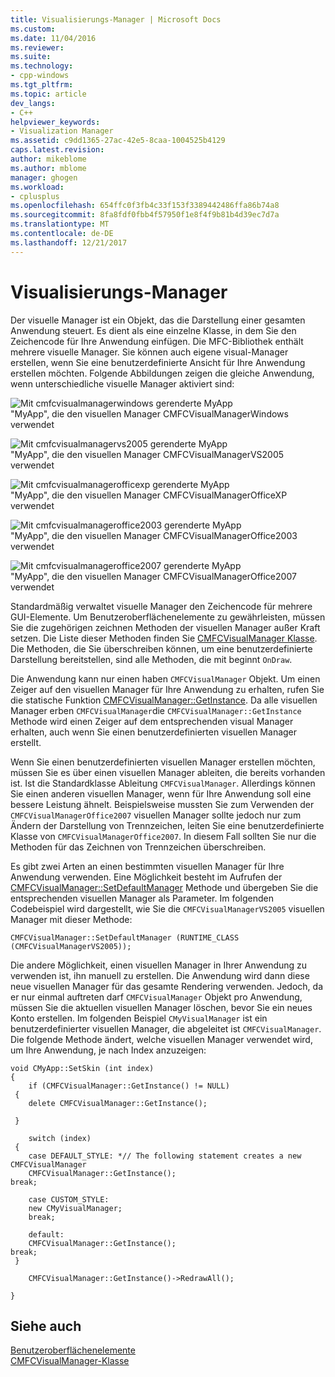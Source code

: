 ```yaml
---
title: Visualisierungs-Manager | Microsoft Docs
ms.custom: 
ms.date: 11/04/2016
ms.reviewer: 
ms.suite: 
ms.technology:
- cpp-windows
ms.tgt_pltfrm: 
ms.topic: article
dev_langs:
- C++
helpviewer_keywords:
- Visualization Manager
ms.assetid: c9dd1365-27ac-42e5-8caa-1004525b4129
caps.latest.revision: 
author: mikeblome
ms.author: mblome
manager: ghogen
ms.workload:
- cplusplus
ms.openlocfilehash: 654ffc0f3fb4c33f153f3389442486ffa86b74a8
ms.sourcegitcommit: 8fa8fdf0fbb4f57950f1e8f4f9b81b4d39ec7d7a
ms.translationtype: MT
ms.contentlocale: de-DE
ms.lasthandoff: 12/21/2017
---
```

# <a name="visualization-manager"></a>Visualisierungs-Manager
Der visuelle Manager ist ein Objekt, das die Darstellung einer gesamten Anwendung steuert. Es dient als eine einzelne Klasse, in dem Sie den Zeichencode für Ihre Anwendung einfügen. Die MFC-Bibliothek enthält mehrere visuelle Manager. Sie können auch eigene visual-Manager erstellen, wenn Sie eine benutzerdefinierte Ansicht für Ihre Anwendung erstellen möchten. Folgende Abbildungen zeigen die gleiche Anwendung, wenn unterschiedliche visuelle Manager aktiviert sind:  
  
 ![Mit cmfcvisualmanagerwindows gerenderte MyApp](../mfc/media/vmwindows.png "Vmwindows")  
"MyApp", die den visuellen Manager CMFCVisualManagerWindows verwendet  
  
 ![Mit cmfcvisualmanagervs2005 gerenderte MyApp](../mfc/media/vmvs2005.png "vmvs2005")  
"MyApp", die den visuellen Manager CMFCVisualManagerVS2005 verwendet  
  
 ![Mit cmfcvisualmanagerofficexp gerenderte MyApp](../mfc/media/vmofficexp.png "Vmofficexp")  
"MyApp", die den visuellen Manager CMFCVisualManagerOfficeXP verwendet  
  
 ![Mit cmfcvisualmanageroffice2003 gerenderte MyApp](../mfc/media/vmoffice2003.png "vmoffice2003")  
"MyApp", die den visuellen Manager CMFCVisualManagerOffice2003 verwendet  
  
 ![Mit cmfcvisualmanageroffice2007 gerenderte MyApp](../mfc/media/msoffice2007.png "msoffice2007")  
"MyApp", die den visuellen Manager CMFCVisualManagerOffice2007 verwendet  
  
 Standardmäßig verwaltet visuelle Manager den Zeichencode für mehrere GUI-Elemente. Um Benutzeroberflächenelemente zu gewährleisten, müssen Sie die zugehörigen zeichnen Methoden der visuellen Manager außer Kraft setzen. Die Liste dieser Methoden finden Sie [CMFCVisualManager Klasse](../mfc/reference/cmfcvisualmanager-class.md). Die Methoden, die Sie überschreiben können, um eine benutzerdefinierte Darstellung bereitstellen, sind alle Methoden, die mit beginnt `OnDraw`.  
  
 Die Anwendung kann nur einen haben `CMFCVisualManager` Objekt. Um einen Zeiger auf den visuellen Manager für Ihre Anwendung zu erhalten, rufen Sie die statische Funktion [CMFCVisualManager::GetInstance](../mfc/reference/cmfcvisualmanager-class.md#getinstance). Da alle visuellen Manager erben `CMFCVisualManager`die `CMFCVisualManager::GetInstance` Methode wird einen Zeiger auf dem entsprechenden visual Manager erhalten, auch wenn Sie einen benutzerdefinierten visuellen Manager erstellt.  
  
 Wenn Sie einen benutzerdefinierten visuellen Manager erstellen möchten, müssen Sie es über einen visuellen Manager ableiten, die bereits vorhanden ist. Ist die Standardklasse Ableitung `CMFCVisualManager`. Allerdings können Sie einen anderen visuellen Manager, wenn für Ihre Anwendung soll eine bessere Leistung ähnelt. Beispielsweise mussten Sie zum Verwenden der `CMFCVisualManagerOffice2007` visuellen Manager sollte jedoch nur zum Ändern der Darstellung von Trennzeichen, leiten Sie eine benutzerdefinierte Klasse von `CMFCVisualManagerOffice2007`. In diesem Fall sollten Sie nur die Methoden für das Zeichnen von Trennzeichen überschreiben.  
  
 Es gibt zwei Arten an einen bestimmten visuellen Manager für Ihre Anwendung verwenden. Eine Möglichkeit besteht im Aufrufen der [CMFCVisualManager::SetDefaultManager](../mfc/reference/cmfcvisualmanager-class.md#setdefaultmanager) Methode und übergeben Sie die entsprechenden visuellen Manager als Parameter. Im folgenden Codebeispiel wird dargestellt, wie Sie die `CMFCVisualManagerVS2005` visuellen Manager mit dieser Methode:  
  
```  
CMFCVisualManager::SetDefaultManager (RUNTIME_CLASS (CMFCVisualManagerVS2005));
```  
  
 Die andere Möglichkeit, einen visuellen Manager in Ihrer Anwendung zu verwenden ist, ihn manuell zu erstellen. Die Anwendung wird dann diese neue visuellen Manager für das gesamte Rendering verwenden. Jedoch, da er nur einmal auftreten darf `CMFCVisualManager` Objekt pro Anwendung, müssen Sie die aktuellen visuellen Manager löschen, bevor Sie ein neues Konto erstellen. Im folgenden Beispiel `CMyVisualManager` ist ein benutzerdefinierter visuellen Manager, die abgeleitet ist `CMFCVisualManager`. Die folgende Methode ändert, welche visuellen Manager verwendet wird, um Ihre Anwendung, je nach Index anzuzeigen:  
  
```  
void CMyApp::SetSkin (int index)  
{  
    if (CMFCVisualManager::GetInstance() != NULL)  
 {  
    delete CMFCVisualManager::GetInstance();

 }  
 
    switch (index)  
 {  
    case DEFAULT_STYLE: *// The following statement creates a new CMFCVisualManager  
    CMFCVisualManager::GetInstance();
break;  
 
    case CUSTOM_STYLE:  
    new CMyVisualManager;  
    break; 
 
    default: 
    CMFCVisualManager::GetInstance();
break;  
 }  
 
    CMFCVisualManager::GetInstance()->RedrawAll();

} 
```  
  
## <a name="see-also"></a>Siehe auch  
 [Benutzeroberflächenelemente](../mfc/user-interface-elements-mfc.md)   
 [CMFCVisualManager-Klasse](../mfc/reference/cmfcvisualmanager-class.md)
